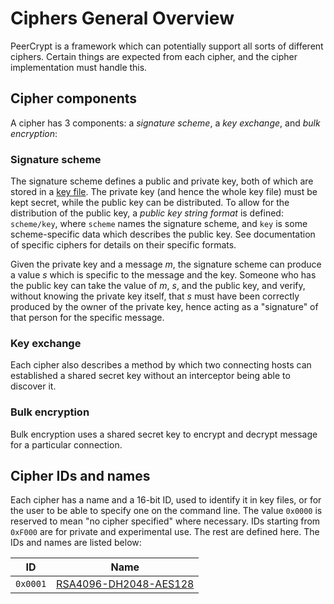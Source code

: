 Ciphers General Overview
========================

PeerCrypt is a framework which can potentially support all sorts of different ciphers. Certain things are expected from each cipher, and the cipher implementation must handle this.

Cipher components
-----------------

A cipher has 3 components: a *signature scheme*, a *key exchange*, and *bulk encryption*:

### Signature scheme

The signature scheme defines a public and private key, both of which are stored in a [key file](keyfile.md). The private key (and hence the whole key file) must be kept secret, while the public key can be distributed. To allow for the distribution of the public key, a *public key string format* is defined: `scheme/key`, where `scheme` names the signature scheme, and `key` is some scheme-specific data which describes the public key. See documentation of specific ciphers for details on their specific formats.

Given the private key and a message *m*, the signature scheme can produce a value *s* which is specific to the message and the key. Someone who has the public key can take the value of *m*, *s*, and the public key, and verify, without knowing the private key itself, that *s* must have been correctly produced by the owner of the private key, hence acting as a "signature" of that person for the specific message.

### Key exchange

Each cipher also describes a method by which two connecting hosts can established a shared secret key without an interceptor being able to discover it.

### Bulk encryption

Bulk encryption uses a shared secret key to encrypt and decrypt message for a particular connection.

Cipher IDs and names
--------------------

Each cipher has a name and a 16-bit ID, used to identify it in key files, or for the user to be able to specify one on the command line. The value `0x0000` is reserved to mean "no cipher specified" where necessary. IDs starting from `0xF000` are for private and experimental use. The rest are defined here. The IDs and names are listed below:

|ID      |Name                                                  |
|--------|------------------------------------------------------|
|`0x0001`|[RSA4096-DH2048-AES128](rsa4096-dh2048-aes128.md)     |
